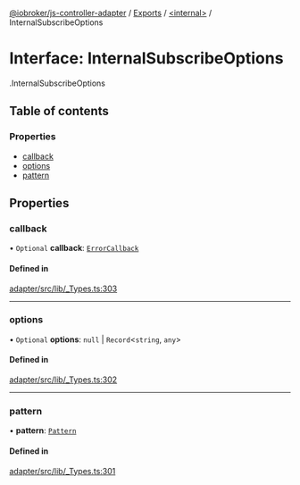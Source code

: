 [@iobroker/js-controller-adapter](../README.md) / [Exports](../modules.md) / [<internal\>](../modules/internal_.md) / InternalSubscribeOptions

# Interface: InternalSubscribeOptions

[<internal>](../modules/internal_.md).InternalSubscribeOptions

## Table of contents

### Properties

- [callback](internal_.InternalSubscribeOptions.md#callback)
- [options](internal_.InternalSubscribeOptions.md#options)
- [pattern](internal_.InternalSubscribeOptions.md#pattern)

## Properties

### callback

• `Optional` **callback**: [`ErrorCallback`](../modules/internal_.md#errorcallback)

#### Defined in

[adapter/src/lib/_Types.ts:303](https://github.com/ioBroker/ioBroker.js-controller/blob/d1ea91b2/packages/adapter/src/lib/_Types.ts#L303)

___

### options

• `Optional` **options**: ``null`` \| `Record`<`string`, `any`\>

#### Defined in

[adapter/src/lib/_Types.ts:302](https://github.com/ioBroker/ioBroker.js-controller/blob/d1ea91b2/packages/adapter/src/lib/_Types.ts#L302)

___

### pattern

• **pattern**: [`Pattern`](../modules/internal_.md#pattern)

#### Defined in

[adapter/src/lib/_Types.ts:301](https://github.com/ioBroker/ioBroker.js-controller/blob/d1ea91b2/packages/adapter/src/lib/_Types.ts#L301)
